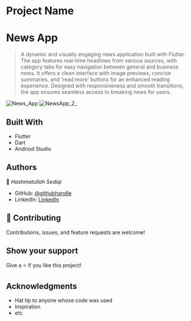 # Project Name
# News App

> A dynamic and visually engaging news application built with Flutter. The app features real-time headlines from various sources, with category tabs for easy navigation between general and business news. It offers a clean interface with image previews, concise summaries, and 'read more' buttons for an enhanced reading experience. Designed with responsiveness and smooth transitions, the app ensures seamless access to breaking news for users.
> 
![News_App](https://github.com/user-attachments/assets/20d48926-6e92-4198-ad7c-fd43b64c6346)
![NewsApp_2_](https://github.com/user-attachments/assets/09aea0bb-5b38-469d-a5f3-a53565e6506e)



## Built With
- Flutter
- Dart
- Andriod Studio

## Authors

👤 *Hashmatullah Sediqi*

- GitHub: [@githubhandle](https://github.com/hashmat111)
- LinkedIn: [LinkedIn](https://www.linkedin.com/in/hashmatsediqi/)

## 🤝 Contributing

Contributions, issues, and feature requests are welcome!

## Show your support

Give a ⭐️ if you like this project!

## Acknowledgments

- Hat tip to anyone whose code was used
- Inspiration
- etc
